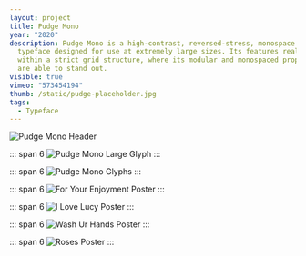 ```yaml
---
layout: project
title: Pudge Mono
year: "2020"
description: Pudge Mono is a high-contrast, reversed-stress, monospace display
  typeface designed for use at extremely large sizes. Its features really shine
  within a strict grid structure, where its modular and monospaced properties
  are able to stand out.
visible: true
vimeo: "573454194"
thumb: /static/pudge-placeholder.jpg
tags:
  - Typeface
---
```


![Pudge Mono Header](/static/Pudge-Header.png)

::: span 6
![Pudge Mono Large Glyph](/static/Pudge-Large-Letter.png)
:::

::: span 6
![Pudge Mono Glyphs](/static/Pudge-Glyphs.png)
:::

::: span 6
![For Your Enjoyment Poster](/static/Pudge_Poster__0003_For-Your-Enjoyment.png)
:::

::: span 6
![I Love Lucy Poster](/static/Pudge_Poster__0002_I-Love-Lucy.png)
:::

::: span 6
![Wash Ur Hands Poster](/static/Pudge_Poster__0000_Wash-Ur-Hands.png)
:::

::: span 6
![Roses Poster](/static/Pudge_Poster__0001_Roses.png)
:::